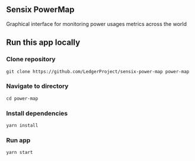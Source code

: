 ## Sensix PowerMap

Graphical interface for monitoring power usages metrics across the world

## Run this app locally

### Clone repository
```
git clone https://github.com/LedgerProject/sensix-power-map power-map
```
### Navigate to directory
```
cd power-map
```
### Install dependencies
```
yarn install
```
### Run app
```
yarn start
```
